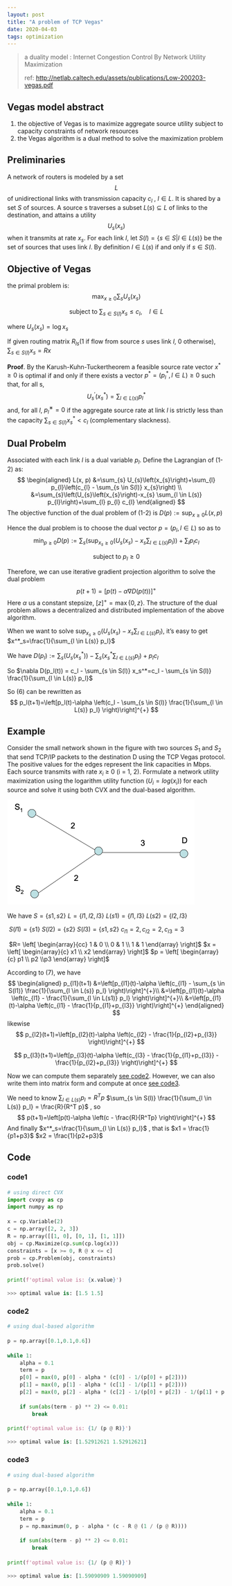 ```yaml
---
layout: post
title: "A problem of TCP Vegas"
date: 2020-04-03
tags: optimization
---
```


> a duality model : Internet Congestion Control By Network Utility Maximization
>
> ref: http://netlab.caltech.edu/assets/publications/Low-200203-vegas.pdf



## Vegas model abstract

1. the objective of Vegas is to maximize aggregate source utility subject to capacity constraints of network resources
2. the Vegas algorithm is a dual method to solve the maximization problem



## Preliminaries

A network of routers is modeled by a set $$ L $$ of unidirectional links with transmission capacity $c_l$ , $l \in L$. It is shared by a set $S$ of sources. A source s traverses a subset $L(s) \subseteq L$ of links to the destination, and attains a utility $$U_s(x_s)$$ when it transmits at rate $x_s$. For each link $l$, let $S(l) = \{s \in S | l \in L(s)\}$ be the set of sources that uses link $l$. By definition $l \in L(s)$ if and only if $s \in S(l)$.



## Objective of Vegas

the primal problem is:
$$
\max _{x \geq 0} \sum_{s} U_{s}\left(x_{s}\right)
$$

$$
\text { subject to } \sum_{s \in S(l)} x_{s} \leq c_{l}, \quad l \in L
$$

where $U_{s}\left(x_{s}\right)=\log x_{s}$  

If given routing matrix $R_{ls}$(1 if flow from source $s$ uses link $l$, 0 otherwise), $\sum_{s \in S(l)} x_{s} = Rx$

**Proof**. By the Karush-Kuhn-Tuckertheorem a feasible source rate vector $x^* \geq 0$ is optimal if and only if there exists a vector $p^* = (p_l^* , l \in L) \geq 0$ such that, for all s,
$$
U_{s}^{\prime}\left(x_{s}^{*}\right)=\sum_{l \in L(s)} p_{l}^{*}
$$
and, for all $l$, $p^∗_l = 0$ if the aggregate source rate at link $l$ is strictly less than the capacity $\sum_{s \in S(l)} x^*_s < c_l$ (complementary slackness).



## Dual Probelm

Associated with each link $l$ is a dual variable $p_l$. Define the Lagrangian of (1-2) as:
$$
\begin{aligned}
L(x, p) &=\sum_{s} U_{s}\left(x_{s}\right)+\sum_{l} p_{l}\left(c_{l} - \sum_{s \in S(l)} x_{s}\right) \\
&=\sum_{s}\left(U_{s}\left(x_{s}\right)-x_{s} \sum_{l \in L(s)} p_{l}\right)+\sum_{l} p_{l} c_{l}
\end{aligned}
$$
The objective function of the dual problem of (1-2) is $D(p):=\sup _{x \geq 0} L(x, p)$

Hence the dual problem is to choose the dual vector $p=\left(p_{l}, l \in L\right)$ so as to 
$$
\min _{p \geq 0} D(p):=\sum_{s}\left(\sup _ {x_s \geq 0} \left(U_{s}\left(x_{s}\right)-x_{s} \sum_{l \in L(s)} p_{l}\right)\right)+\sum_{l} p_{l} c_{l}
$$

$$
\text { subject to } p_l \geq 0
$$

Therefore, we can use iterative gradient projection algorithm to solve the dual problem
$$
p(t+1)=[p(t)-\alpha \nabla D(p(t))]^{+}
$$
Here $\alpha$ us a constant stepsize, $[z]^{+}=\max \{0, z\}$. The structure of the dual problem allows a decentralized and distributed implementation of the above algorithm. 

When we want to solve $\sup _ {x_s \geq 0} \left(U_{s}\left(x_{s}\right)-x_{s} \sum_{l \in L(s)} p_{l}\right)$, it’s easy to get $x^*_s=\frac{1}{\sum_{l \in L(s)} p_l}$

We have $D(p_l):= \sum_{s}\left(U_{s}(x_{s}^*)\right)-\sum_{s}\left(x_{s}^* \sum_{l \in L(s)} p_{l}\right)+ p_{l} c_{l}$

So  $\nabla D(p_l(t)) = c_l - \sum_{s \in S(l)} x_s^*=c_l - \sum_{s \in S(l)} \frac{1}{\sum_{l \in L(s)} p_l}$

So (6) can be rewritten as 
$$
p_l(t+1)=\left[p_l(t)-\alpha \left(c_l - \sum_{s \in S(l)} \frac{1}{\sum_{l \in L(s)} p_l} \right)\right]^{+}
$$


## Example

Consider the small network shown in the figure with two sources $S_1$ and $S_2$ that send TCP/IP packets to the destination D using the TCP Vegas protocol. The positive values for the edges represent the link capacities in Mbps. Each source transmits with rate $x_i$ ≥ 0 (i = 1, 2). Formulate a network utility maximization using the logarithm utility function ($U_i = log(x_i)$) for each source and solve it using both CVX and the dual-based algorithm.

<img src="https://raw.githubusercontent.com/yzy1996/Image-Hosting/master/Screenshot 2020-03-25 at 9.29.37 AM.png?token=AE5TRLTOQGGKCA3RF6S5IC26QVP6C" style="zoom: 50%;" />

We have $S=\{s1,s2\}$ $L=\{l1, l2, l3\}$ $L(s1) = \{l1, l3\}$ $L(s2) = \{l2, l3\}$ 

​                $S(l1)=\{s1\}$  $S(l2)=\{s2\}$  $S(l3)=\{s1, s2\}$  $c_{l1}=2, c_{l2}=2, c_{l3}=3$

​                $R= \left[ \begin{array}{cc} 1 & 0 \\ 0 & 1 \\ 1 & 1 \end{array} \right]$  $x = \left[ \begin{array}{c}  x1 \\ x2 \end{array} \right]$  $p = \left[ \begin{array}{c}  p1 \\ p2 \\p3 \end{array} \right]$

According to (7), we have 
$$
\begin{aligned}
p_{l1}(t+1)
&=\left[p_{l1}(t)-\alpha \left(c_{l1} - \sum_{s \in S(l1)} \frac{1}{\sum_{l \in L(s)} p_l} \right)\right]^{+}\\
&=\left[p_{l1}(t)-\alpha \left(c_{l1} -  \frac{1}{\sum_{l \in L(s1)} p_l} \right)\right]^{+}\\
&=\left[p_{l1}(t)-\alpha \left(c_{l1} - \frac{1}{p_{l1}+p_{l3}} \right)\right]^{+}
\end{aligned}
$$
likewise
$$
p_{l2}(t+1)=\left[p_{l2}(t)-\alpha \left(c_{l2} - \frac{1}{p_{l2}+p_{l3}} \right)\right]^{+}
$$

$$
p_{l3}(t+1)=\left[p_{l3}(t)-\alpha \left(c_{l3} - \frac{1}{p_{l1}+p_{l3}} -\frac{1}{p_{l2}+p_{l3}} \right)\right]^{+}
$$

Now we can compute them separately [see code2](#code2). However, we can also write them into matrix form and compute at once [see code3](#code3).

We need to know $\sum_{l \in L(s)} p_l = R^T p$  $\sum_{s \in S(l)} \frac{1}{\sum_{l \in L(s)} p_l} = \frac{R}{R^T p}$ , so
$$
p(t+1)=\left[p(t)-\alpha \left(c - \frac{R}{R^Tp} \right)\right]^{+}
$$
And finally $x^*_s=\frac{1}{\sum_{l \in L(s)} p_l}$ , that is $x1 = \frac{1}{p1+p3}$   $x2 = \frac{1}{p2+p3}$

## Code

### code1

```python
# using direct CVX
import cvxpy as cp
import numpy as np

x = cp.Variable(2)
c = np.array([2, 2, 3])
R = np.array([[1, 0], [0, 1], [1, 1]])
obj = cp.Maximize(cp.sum(cp.log(x)))
constraints = [x >= 0, R @ x <= c]
prob = cp.Problem(obj, constraints)
prob.solve()

print(f'optimal value is: {x.value}')
```

```python
>>> optimal value is: [1.5 1.5]
```

### code2

```python
# using dual-based algorithm

p = np.array([0.1,0.1,0.6])

while 1:
    alpha = 0.1
    term = p
    p[0] = max(0, p[0] - alpha * (c[0] - 1/(p[0] + p[2])))
    p[1] = max(0, p[1] - alpha * (c[1] - 1/(p[1] + p[2])))
    p[2] = max(0, p[2] - alpha * (c[2] - 1/(p[0] + p[2]) - 1/(p[1] + p[2])))

    if sum(abs(term - p) ** 2) <= 0.01:
        break

print(f'optimal value is: {1/ (p @ R)}')
```

```python
>>> optimal value is: [1.52912621 1.52912621]
```

### code3

```python
# using dual-based algorithm

p = np.array([0.1,0.1,0.6])

while 1:
    alpha = 0.1
    term = p
    p = np.maximum(0, p - alpha * (c - R @ (1 / (p @ R))))

    if sum(abs(term - p) ** 2) <= 0.01:
        break

print(f'optimal value is: {1/ (p @ R)}')
```

```python
>>> optimal value is: [1.59090909 1.59090909]
```

